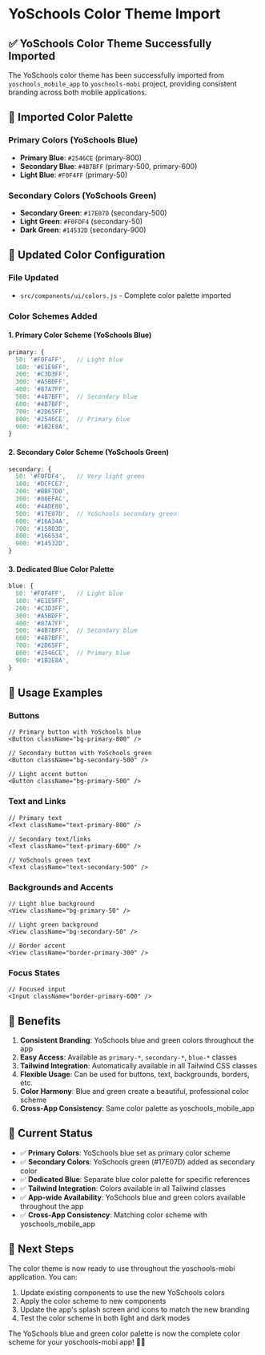# YoSchools Color Theme Import

## ✅ **YoSchools Color Theme Successfully Imported**

The YoSchools color theme has been successfully imported from `yoschools_mobile_app` to `yoschools-mobi` project, providing consistent branding across both mobile applications.

## 🎨 **Imported Color Palette**

### **Primary Colors (YoSchools Blue)**
- **Primary Blue**: `#2546CE` (primary-800)
- **Secondary Blue**: `#4B7BFF` (primary-500, primary-600)
- **Light Blue**: `#F0F4FF` (primary-50)

### **Secondary Colors (YoSchools Green)**
- **Secondary Green**: `#17E07D` (secondary-500)
- **Light Green**: `#F0FDF4` (secondary-50)
- **Dark Green**: `#14532D` (secondary-900)

## 🔧 **Updated Color Configuration**

### **File Updated**
- `src/components/ui/colors.js` - Complete color palette imported

### **Color Schemes Added**

#### **1. Primary Color Scheme (YoSchools Blue)**
```javascript
primary: {
  50: '#F0F4FF',   // Light blue
  100: '#E1E9FF',
  200: '#C3D3FF',
  300: '#A5BDFF',
  400: '#87A7FF',
  500: '#4B7BFF',  // Secondary blue
  600: '#4B7BFF',
  700: '#2D65FF',
  800: '#2546CE',  // Primary blue
  900: '#1B2E8A',
}
```

#### **2. Secondary Color Scheme (YoSchools Green)**
```javascript
secondary: {
  50: '#F0FDF4',   // Very light green
  100: '#DCFCE7',
  200: '#BBF7D0',
  300: '#86EFAC',
  400: '#4ADE80',
  500: '#17E07D',  // YoSchools secondary green
  600: '#16A34A',
  700: '#15803D',
  800: '#166534',
  900: '#14532D',
}
```

#### **3. Dedicated Blue Color Palette**
```javascript
blue: {
  50: '#F0F4FF',   // Light blue
  100: '#E1E9FF',
  200: '#C3D3FF',
  300: '#A5BDFF',
  400: '#87A7FF',
  500: '#4B7BFF',  // Secondary blue
  600: '#4B7BFF',
  700: '#2D65FF',
  800: '#2546CE',  // Primary blue
  900: '#1B2E8A',
}
```

## 🎯 **Usage Examples**

### **Buttons**
```tsx
// Primary button with YoSchools blue
<Button className="bg-primary-800" />

// Secondary button with YoSchools green
<Button className="bg-secondary-500" />

// Light accent button
<Button className="bg-primary-500" />
```

### **Text and Links**
```tsx
// Primary text
<Text className="text-primary-800" />

// Secondary text/links
<Text className="text-primary-600" />

// YoSchools green text
<Text className="text-secondary-500" />
```

### **Backgrounds and Accents**
```tsx
// Light blue background
<View className="bg-primary-50" />

// Light green background
<View className="bg-secondary-50" />

// Border accent
<View className="border-primary-300" />
```

### **Focus States**
```tsx
// Focused input
<Input className="border-primary-600" />
```

## 🚀 **Benefits**

1. **Consistent Branding**: YoSchools blue and green colors throughout the app
2. **Easy Access**: Available as `primary-*`, `secondary-*`, `blue-*` classes
3. **Tailwind Integration**: Automatically available in all Tailwind CSS classes
4. **Flexible Usage**: Can be used for buttons, text, backgrounds, borders, etc.
5. **Color Harmony**: Blue and green create a beautiful, professional color scheme
6. **Cross-App Consistency**: Same color palette as yoschools_mobile_app

## 📱 **Current Status**

- ✅ **Primary Colors**: YoSchools blue set as primary color scheme
- ✅ **Secondary Colors**: YoSchools green (#17E07D) added as secondary color
- ✅ **Dedicated Blue**: Separate blue color palette for specific references
- ✅ **Tailwind Integration**: Colors available in all Tailwind classes
- ✅ **App-wide Availability**: YoSchools blue and green colors available throughout the app
- ✅ **Cross-App Consistency**: Matching color scheme with yoschools_mobile_app

## 🔄 **Next Steps**

The color theme is now ready to use throughout the yoschools-mobi application. You can:

1. Update existing components to use the new YoSchools colors
2. Apply the color scheme to new components
3. Update the app's splash screen and icons to match the new branding
4. Test the color scheme in both light and dark modes

The YoSchools blue and green color palette is now the complete color scheme for your yoschools-mobi app! 🎨✨
